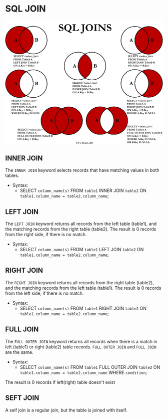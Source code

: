 # SQL JOIN #

![](../../image/1-sql.png) 

## INNER JOIN ##
The `INNER JOIN` keyword selects records that have matching values in both tables.

-   Syntax:
    -   SELECT `column_name(s)`
        FROM `table1`
        INNER JOIN `table2`
        ON `table1.column_name = table2.column_name`;
## LEFT JOIN ##
The `LEFT JOIN` keyword returns all records from the left table (table1), and the matching records from the right table (table2). The result is 0 records from the right side, if there is no match.
-   Syntax:
    -   SELECT `column_name(s)`
        FROM `table1`
        LEFT JOIN `table2`
        ON `table1.column_name = table2.column_name`;
## RIGHT JOIN ##
The `RIGHT JOIN` keyword returns all records from the right table (table2), and the matching records from the left table (table1). The result is 0 records from the left side, if there is no match.

-   Syntax:
    -   SELECT `column_name(s)`
        FROM `table1`
        RIGHT JOIN `table2`
        ON `table1.column_name = table2.column_name`;

## FULL JOIN ##
The `FULL OUTER JOIN` keyword returns all records when there is a match in left (table1) or right (table2) table records.
`FULL OUTER JOIN` and `FULL JOIN` are the same.

-   Syntax:
    -   SELECT `column_name(s)`
        FROM `table1`
        FULL OUTER JOIN `table2`
        ON `table1.column_name = table2.column_name`
        WHERE `condition`;

The result is 0 records if left(right) table doesn't exist

## SEFT JOIN ##

A self join is a regular join, but the table is joined with itself.

